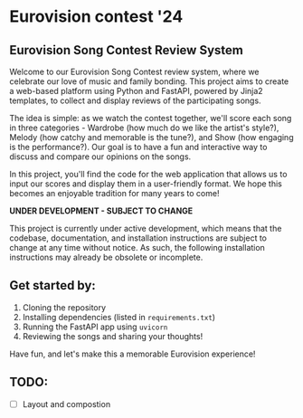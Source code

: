 # Eurovision contest '24

## Eurovision Song Contest Review System

Welcome to our Eurovision Song Contest review system, where we celebrate our love of music and family bonding. This project aims to create a web-based platform using Python and FastAPI, powered by Jinja2 templates, to collect and display reviews of the participating songs.

The idea is simple: as we watch the contest together, we'll score each song in three categories - Wardrobe (how much do we like the artist's style?), Melody
(how catchy and memorable is the tune?), and Show (how engaging is the performance?). Our goal is to have a fun and interactive way to discuss and compare our opinions on the songs.

In this project, you'll find the code for the web application that allows us to input our scores and display them in a user-friendly format. We hope this becomes an enjoyable tradition for many years to come!

**UNDER DEVELOPMENT - SUBJECT TO CHANGE**

This project is currently under active development, which means that the codebase, documentation, and installation instructions are subject to change at any
time without notice. As such, the following installation instructions may already be obsolete or incomplete.

## Get started by:
1. Cloning the repository
2. Installing dependencies (listed in `requirements.txt`)
3. Running the FastAPI app using `uvicorn`
4. Reviewing the songs and sharing your thoughts!

Have fun, and let's make this a memorable Eurovision experience!

## TODO:
- [ ] Layout and compostion